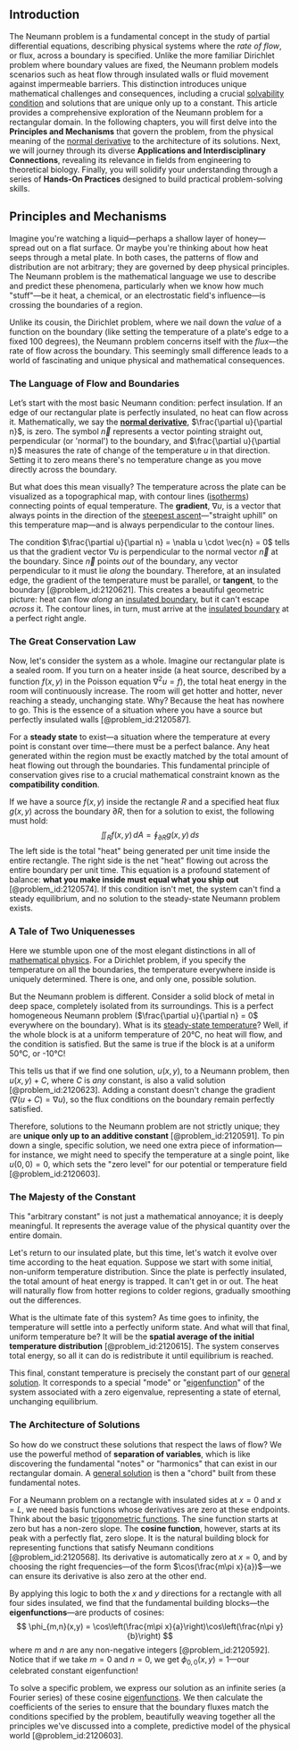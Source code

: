 ## Introduction
The Neumann problem is a fundamental concept in the study of partial differential equations, describing physical systems where the *rate of flow*, or flux, across a boundary is specified. Unlike the more familiar Dirichlet problem where boundary values are fixed, the Neumann problem models scenarios such as heat flow through insulated walls or fluid movement against impermeable barriers. This distinction introduces unique mathematical challenges and consequences, including a crucial [solvability condition](@article_id:166961) and solutions that are unique only up to a constant. This article provides a comprehensive exploration of the Neumann problem for a rectangular domain. In the following chapters, you will first delve into the **Principles and Mechanisms** that govern the problem, from the physical meaning of the [normal derivative](@article_id:169017) to the architecture of its solutions. Next, we will journey through its diverse **Applications and Interdisciplinary Connections**, revealing its relevance in fields from engineering to theoretical biology. Finally, you will solidify your understanding through a series of **Hands-On Practices** designed to build practical problem-solving skills.

## Principles and Mechanisms

Imagine you're watching a liquid—perhaps a shallow layer of honey—spread out on a flat surface. Or maybe you're thinking about how heat seeps through a metal plate. In both cases, the patterns of flow and distribution are not arbitrary; they are governed by deep physical principles. The Neumann problem is the mathematical language we use to describe and predict these phenomena, particularly when we know how much "stuff"—be it heat, a chemical, or an electrostatic field's influence—is crossing the boundaries of a region.

Unlike its cousin, the Dirichlet problem, where we nail down the *value* of a function on the boundary (like setting the temperature of a plate's edge to a fixed 100 degrees), the Neumann problem concerns itself with the *flux*—the rate of flow across the boundary. This seemingly small difference leads to a world of fascinating and unique physical and mathematical consequences.

### The Language of Flow and Boundaries

Let’s start with the most basic Neumann condition: perfect insulation. If an edge of our rectangular plate is perfectly insulated, no heat can flow across it. Mathematically, we say the **[normal derivative](@article_id:169017)**, $\frac{\partial u}{\partial n}$, is zero. The symbol $\vec{n}$ represents a vector pointing straight out, perpendicular (or 'normal') to the boundary, and $\frac{\partial u}{\partial n}$ measures the rate of change of the temperature $u$ in that direction. Setting it to zero means there's no temperature change as you move directly across the boundary.

But what does this mean visually? The temperature across the plate can be visualized as a topographical map, with contour lines ([isotherms](@article_id:151399)) connecting points of equal temperature. The **gradient**, $\nabla u$, is a vector that always points in the direction of the [steepest ascent](@article_id:196451)—"straight uphill" on this temperature map—and is always perpendicular to the contour lines.

The condition $\frac{\partial u}{\partial n} = \nabla u \cdot \vec{n} = 0$ tells us that the gradient vector $\nabla u$ is perpendicular to the normal vector $\vec{n}$ at the boundary. Since $\vec{n}$ points *out* of the boundary, any vector perpendicular to it must lie *along* the boundary. Therefore, at an insulated edge, the gradient of the temperature must be parallel, or **tangent**, to the boundary [@problem_id:2120621]. This creates a beautiful geometric picture: heat can flow *along* an [insulated boundary](@article_id:162230), but it can't escape *across* it. The contour lines, in turn, must arrive at the [insulated boundary](@article_id:162230) at a perfect right angle.

### The Great Conservation Law

Now, let's consider the system as a whole. Imagine our rectangular plate is a sealed room. If you turn on a heater inside (a heat source, described by a function $f(x,y)$ in the Poisson equation $\nabla^2 u = f$), the total heat energy in the room will continuously increase. The room will get hotter and hotter, never reaching a steady, unchanging state. Why? Because the heat has nowhere to go. This is the essence of a situation where you have a source but perfectly insulated walls [@problem_id:2120587].

For a **steady state** to exist—a situation where the temperature at every point is constant over time—there must be a perfect balance. Any heat generated within the region must be exactly matched by the total amount of heat flowing out through the boundaries. This fundamental principle of conservation gives rise to a crucial mathematical constraint known as the **compatibility condition**.

If we have a source $f(x,y)$ inside the rectangle $R$ and a specified heat flux $g(x,y)$ across the boundary $\partial R$, then for a solution to exist, the following must hold:
$$
\iint_R f(x,y) \,dA = \oint_{\partial R} g(x,y) \,ds
$$
The left side is the total "heat" being generated per unit time inside the entire rectangle. The right side is the net "heat" flowing out across the entire boundary per unit time. This equation is a profound statement of balance: **what you make inside must equal what you ship out** [@problem_id:2120574]. If this condition isn't met, the system can't find a steady equilibrium, and no solution to the steady-state Neumann problem exists.

### A Tale of Two Uniquenesses

Here we stumble upon one of the most elegant distinctions in all of [mathematical physics](@article_id:264909). For a Dirichlet problem, if you specify the temperature on all the boundaries, the temperature everywhere inside is uniquely determined. There is one, and only one, possible solution.

But the Neumann problem is different. Consider a solid block of metal in deep space, completely isolated from its surroundings. This is a perfect homogeneous Neumann problem ($\frac{\partial u}{\partial n} = 0$ everywhere on the boundary). What is its [steady-state temperature](@article_id:136281)? Well, if the whole block is at a uniform temperature of 20°C, no heat will flow, and the condition is satisfied. But the same is true if the block is at a uniform 50°C, or -10°C!

This tells us that if we find one solution, $u(x,y)$, to a Neumann problem, then $u(x,y) + C$, where $C$ is *any* constant, is also a valid solution [@problem_id:2120623]. Adding a constant doesn't change the gradient ($\nabla(u+C) = \nabla u$), so the flux conditions on the boundary remain perfectly satisfied.

Therefore, solutions to the Neumann problem are not strictly unique; they are **unique only up to an additive constant** [@problem_id:2120591]. To pin down a single, specific solution, we need one extra piece of information—for instance, we might need to specify the temperature at a single point, like $u(0,0)=0$, which sets the "zero level" for our potential or temperature field [@problem_id:2120603].

### The Majesty of the Constant

This "arbitrary constant" is not just a mathematical annoyance; it is deeply meaningful. It represents the average value of the physical quantity over the entire domain.

Let's return to our insulated plate, but this time, let's watch it evolve over time according to the heat equation. Suppose we start with some initial, non-uniform temperature distribution. Since the plate is perfectly insulated, the total amount of heat energy is trapped. It can't get in or out. The heat will naturally flow from hotter regions to colder regions, gradually smoothing out the differences.

What is the ultimate fate of this system? As time goes to infinity, the temperature will settle into a perfectly uniform state. And what will that final, uniform temperature be? It will be the **spatial average of the initial temperature distribution** [@problem_id:2120615]. The system conserves total energy, so all it can do is redistribute it until equilibrium is reached.

This final, constant temperature is precisely the constant part of our [general solution](@article_id:274512). It corresponds to a special "mode" or "[eigenfunction](@article_id:148536)" of the system associated with a zero eigenvalue, representing a state of eternal, unchanging equilibrium.

### The Architecture of Solutions

So how do we construct these solutions that respect the laws of flow? We use the powerful method of **separation of variables**, which is like discovering the fundamental "notes" or "harmonics" that can exist in our rectangular domain. A [general solution](@article_id:274512) is then a "chord" built from these fundamental notes.

For a Neumann problem on a rectangle with insulated sides at $x=0$ and $x=L$, we need basis functions whose derivatives are zero at these endpoints. Think about the basic [trigonometric functions](@article_id:178424). The sine function starts at zero but has a non-zero slope. The **cosine function**, however, starts at its peak with a perfectly flat, zero slope. It is the natural building block for representing functions that satisfy Neumann conditions [@problem_id:2120568]. Its derivative is automatically zero at $x=0$, and by choosing the right frequencies—of the form $\cos(\frac{m\pi x}{a})$—we can ensure its derivative is also zero at the other end.

By applying this logic to both the $x$ and $y$ directions for a rectangle with all four sides insulated, we find that the fundamental building blocks—the **eigenfunctions**—are products of cosines:
$$
\phi_{m,n}(x,y) = \cos\left(\frac{m\pi x}{a}\right)\cos\left(\frac{n\pi y}{b}\right)
$$
where $m$ and $n$ are any non-negative integers [@problem_id:2120592]. Notice that if we take $m=0$ and $n=0$, we get $\phi_{0,0}(x,y) = 1$—our celebrated constant eigenfunction!

To solve a specific problem, we express our solution as an infinite series (a Fourier series) of these cosine [eigenfunctions](@article_id:154211). We then calculate the coefficients of the series to ensure that the boundary fluxes match the conditions specified by the problem, beautifully weaving together all the principles we've discussed into a complete, predictive model of the physical world [@problem_id:2120603].